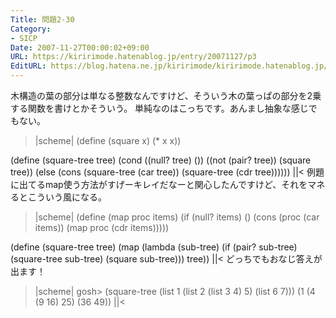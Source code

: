 ```yaml
---
Title: 問題2-30
Category:
- SICP
Date: 2007-11-27T00:00:02+09:00
URL: https://kiririmode.hatenablog.jp/entry/20071127/p3
EditURL: https://blog.hatena.ne.jp/kiririmode/kiririmode.hatenablog.jp/atom/entry/8454420450078216127
---
```



木構造の葉の部分は単なる整数なんですけど、そういう木の葉っぱの部分を2乗する関数を書けとかそういう。
単純なのはこっちです。あんまし抽象な感じでもない。
>|scheme|
(define (square x) (* x x))

(define (square-tree tree)
  (cond ((null? tree) ())
	((not (pair? tree)) (square tree))
	(else (cons (square-tree (car tree))
		    (square-tree (cdr tree))))))
||<
例題に出てるmap使う方法がすげーキレイだなーと関心したんですけど、それをマネるとこういう風になる。
>|scheme|
(define (map proc items)
  (if (null? items)
      ()
      (cons (proc (car items))
	    (map proc (cdr items)))))

(define (square-tree tree)
  (map (lambda (sub-tree)
	 (if (pair? sub-tree)
	     (square-tree sub-tree)
	     (square sub-tree)))
       tree))
||<
どっちでもおなじ答えが出ます！
>|scheme|
gosh> (square-tree
 (list 1
       (list 2 (list 3 4) 5)
       (list 6 7)))
(1 (4 (9 16) 25) (36 49))
||<
